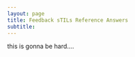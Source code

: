 ```yaml
---
layout: page
title: Feedback sTILs Reference Answers
subtitle: 
---
```


this is gonna be hard....

